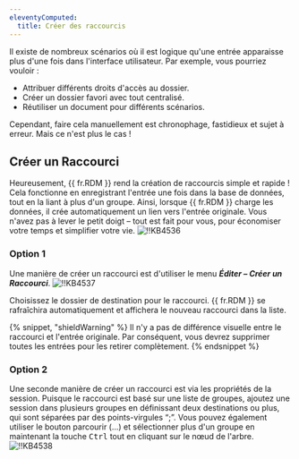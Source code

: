 ```yaml
---
eleventyComputed:
  title: Créer des raccourcis
---
```

Il existe de nombreux scénarios où il est logique qu'une entrée apparaisse plus d'une fois dans l'interface utilisateur. Par exemple, vous pourriez vouloir :

* Attribuer différents droits d'accès au dossier.
* Créer un dossier favori avec tout centralisé.
* Réutiliser un document pour différents scénarios.

Cependant, faire cela manuellement est chronophage, fastidieux et sujet à erreur. Mais ce n'est plus le cas !

## Créer un Raccourci

Heureusement, {{ fr.RDM }} rend la création de raccourcis simple et rapide ! Cela fonctionne en enregistrant l'entrée une fois dans la base de données, tout en la liant à plus d'un groupe. Ainsi, lorsque {{ fr.RDM }} charge les données, il crée automatiquement un lien vers l'entrée originale. Vous n'avez pas à lever le petit doigt – tout est fait pour vous, pour économiser votre temps et simplifier votre vie.
![!!KB4536](https://cdnweb.devolutions.net/docs/docs_en_kb_KB4536.png)

### Option 1

Une manière de créer un raccourci est d'utiliser le menu ***Éditer – Créer un Raccourci***.
![!!KB4537](https://cdnweb.devolutions.net/docs/docs_en_kb_KB4537.png)

Choisissez le dossier de destination pour le raccourci. {{ fr.RDM }} se rafraîchira automatiquement et affichera le nouveau raccourci dans la liste.

{% snippet, "shieldWarning" %}
Il n'y a pas de différence visuelle entre le raccourci et l'entrée originale. Par conséquent, vous devrez supprimer toutes les entrées pour les retirer complètement.
{% endsnippet %}

### Option 2

Une seconde manière de créer un raccourci est via les propriétés de la session. Puisque le raccourci est basé sur une liste de groupes, ajoutez une session dans plusieurs groupes en définissant deux destinations ou plus, qui sont séparées par des points-virgules “;”. Vous pouvez également utiliser le bouton parcourir (...) et sélectionner plus d'un groupe en maintenant la touche <kbd>Ctrl</kbd> tout en cliquant sur le nœud de l'arbre.
![!!KB4538](https://cdnweb.devolutions.net/docs/docs_en_kb_KB4538.png)
